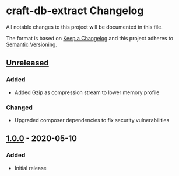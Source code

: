 # craft-db-extract Changelog

All notable changes to this project will be documented in this file.

The format is based on [Keep a Changelog](http://keepachangelog.com/) and this project
adheres to [Semantic Versioning](http://semver.org/).

[Unreleased]: https://github.com/qbasic16/craft-db-extract/compare/1.0.0...staging
[1.0.0]: https://github.com/qbasic16/craft-db-extract/tree/1.0.0

## [Unreleased]

### Added

- Added Gzip as compression stream to lower memory profile

### Changed

- Upgraded composer dependencies to fix security vulnerabilities

## [1.0.0] - 2020-05-10

### Added

- Initial release
